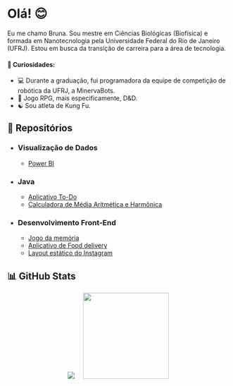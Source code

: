 # Olá! 😊 
<!--
**Brubsy/Brubsy** is a ✨ _special_ ✨ repository because its `README.md` (this file) appears on your GitHub profile.

Here are some ideas to get you started:

- 🔭 I’m currently working on ...
- 🌱 I’m currently learning ...
- 👯 I’m looking to collaborate on ...
- 🤔 I’m looking for help with ...
- 💬 Ask me about ...
- 📫 How to reach me: ...
- 😄 Pronouns: ...
- ⚡ Fun fact: ...
-->

Eu me chamo Bruna. Sou mestre em Ciências Biológicas (Biofísica) e formada em Nanotecnologia pela Universidade Federal do Rio de Janeiro (UFRJ). Estou em busca da transição de carreira para a área de tecnologia.

#### 🌟 Curiosidades: 

- :computer: Durante a graduação, fui programadora da equipe de competição de robótica da UFRJ, a MinervaBots.
- :game_die: Jogo RPG, mais especificamente, D&D.
- :yin_yang: Sou atleta de Kung Fu.

## 📁 Repositórios

 - ### Visualização de Dados
    - [Power BI](https://github.com/Brubsy/dashboards-powerbi)

 - ### Java
    - [Aplicativo To-Do](https://github.com/Brubsy/todo-app)
    - [Calculadora de Média Aritmética e Harmônica](https://github.com/Brubsy/CodingTank_Sinqia)
 
 - ### Desenvolvimento Front-End
    - [Jogo da memória](https://github.com/Brubsy/Projeto_04_parrotsCardGame)
    - [Aplicativo de Food delivery](https://github.com/Brubsy/projeto3-driveneats)
    - [Layout estático do Instagram](https://github.com/Brubsy/projeto2-instagram)

## 📊 GitHub Stats

<!--![Brubsy's GitHub stats](https://github-readme-stats.vercel.app/api?username=brubsy&show_icons=true&theme=tokyonight&card_width=400)
<img src="https://github-readme-stats.vercel.app/api/top-langs/?username=brubsy&layout=compact&theme=tokyonight" height="195">
-->

<div class='container' flex-direction='row' align='center';>
<img src="https://github-readme-stats.vercel.app/api?username=brubsy&show_icons=true&theme=tokyonight&card_width=400" />
&nbsp;
&nbsp;
<img src="https://github-readme-stats.vercel.app/api/top-langs/?username=brubsy&layout=compact&theme=tokyonight" height="195"/></div>
</div>




